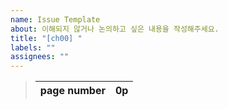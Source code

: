 ```yaml
---
name: Issue Template
about: 이해되지 않거나 논의하고 싶은 내용을 작성해주세요.
title: "[ch00] "
labels: ""
assignees: ""
---
```


> | page number | 0p  |
> | ----------- | --- |
